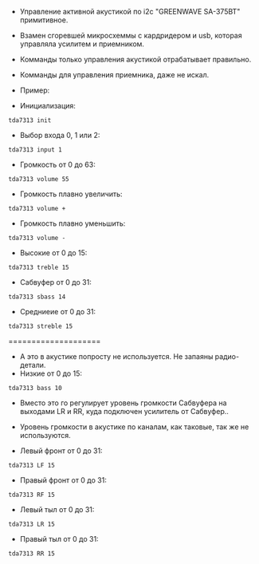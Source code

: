 
- Управление активной акустикой по i2c "GREENWAVE SA-375BT" примитивное.
- Взамен сгоревшей микросхеммы с кардридером и usb, которая управляла усилитем и приемником.

- Комманды только управления акустикой отрабатывает правильно.
- Комманды для управления приемника, даже не искал.

- Пример:

- Инициализация:
```
tda7313 init
```
- Выбор входа 0, 1 или 2:	
```
tda7313 input 1
```

- Громкость от 0 до 63:
```
tda7313 volume 55
```
- Громкость плавно увеличить:
```
tda7313 volume +
```
- Громкость плавно уменьшить:
```
tda7313 volume -
```

- Высокие от 0 до 15:
```
tda7313 treble 15
```


- Сабвуфер от 0 до 31:
```
tda7313 sbass 14
```

- Средниеие от 0 до 31:
```
tda7313 streble 15
```


====================

- А это в акустике попросту не используется. Не запаяны радио-детали.
- Низкие от 0 до 15:
```
tda7313 bass 10
```

- Вместо это го регулирует уровень громкости Сабвуфера на выходами LR и RR, куда подключен усилитель от Сабвуфер..

- Уровень громкости в акустике по каналам, как таковые, так же не используются.
- Левый фронт от 0 до 31: 
```
tda7313 LF 15
```

- Правый фронт от 0 до 31:
```
tda7313 RF 15
```

- Левый тыл от 0 до 31:
```
tda7313 LR 15
```

- Правый тыл от 0 до 31:
```
tda7313 RR 15
```


